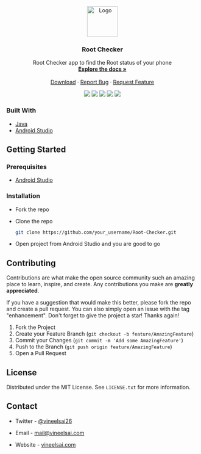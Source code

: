 <!-- PROJECT LOGO -->
<div align="center">
  <a href="https://github.com/VSPlayStore/Root-Checker">
    <img src="https://raw.githubusercontent.com/VSPlayStore/Root-Checker/master/app/src/main/res/drawable/root.png" alt="Logo" width="80" height="80">
  </a>

  <h3 align="center"> Root Checker</h3>

  <p align="center">
    Root Checker app to find the Root status of your phone
    <br />
    <a href="https://github.com/VSPlayStore/Root-Checker"><strong>Explore the docs »</strong></a>
    <br />
    <br />
    <a href="https://play.google.com/store/apps/details?id=com.vineelsai.rootchecker">Download</a>
    ·
    <a href="https://github.com/VSPlayStore/Root-Checker/issues">Report Bug</a>
    ·
    <a href="https://github.com/VSPlayStore/Root-Checker/issues">Request Feature</a>
  </p>
</div>

<p align="center">
  <a herf="https://github.com/VSPlayStore/Root-Checker/graphs/contributors">
    <img src="https://img.shields.io/github/contributors/VSPlayStore/Root-Checker" />
  </a>
  <a herf="https://github.com/VSPlayStore/Root-Checker/network/members">
    <img src="https://img.shields.io/github/forks/VSPlayStore/Root-Checker" />
  </a>
  <a herf="https://github.com/VSPlayStore/Root-Checker/stargazers">
    <img src="https://img.shields.io/github/stars/VSPlayStore/Root-Checker" />
  </a>
  <a herf="https://github.com/VSPlayStore/Root-Checker/issues">
    <img src="https://img.shields.io/github/issues/VSPlayStore/Root-Checker" />
  </a>
  <a herf="https://github.com/VSPlayStore/Root-Checker/blob/master/LICENSE.txt">
    <img src="https://img.shields.io/github/license/VSPlayStore/Root-Checker" />
  </a>
</p>

### Built With

* [Java](https://www.java.com)
* [Android Studio](https://developer.android.com/studio)

<!-- GETTING STARTED -->
## Getting Started

### Prerequisites

* [Android Studio](https://developer.android.com/studio)

### Installation

* Fork the repo
* Clone the repo

   ```sh
   git clone https://github.com/your_username/Root-Checker.git
   ```

* Open project from Android Studio and you are good to go

<!-- CONTRIBUTING -->
## Contributing

Contributions are what make the open source community such an amazing place to learn, inspire, and create. Any contributions you make are **greatly appreciated**.

If you have a suggestion that would make this better, please fork the repo and create a pull request. You can also simply open an issue with the tag "enhancement".
Don't forget to give the project a star! Thanks again!

1. Fork the Project
2. Create your Feature Branch (`git checkout -b feature/AmazingFeature`)
3. Commit your Changes (`git commit -m 'Add some AmazingFeature'`)
4. Push to the Branch (`git push origin feature/AmazingFeature`)
5. Open a Pull Request

<!-- LICENSE -->
## License

Distributed under the MIT License. See `LICENSE.txt` for more information.

<!-- CONTACT -->
## Contact

* Twitter - [@vineelsai26](https://twitter.com/vineelsai26)

* Email - <mail@vineelsai.com>

* Website - [vineelsai.com](https://vineelsai.com)

